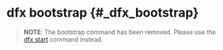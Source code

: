 # dfx bootstrap {#_dfx_bootstrap}

> **NOTE**: The bootstrap command has been removed. Please use the [dfx start](./dfx-start.md) command instead.
